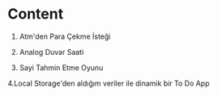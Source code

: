 # Content
1. Atm'den Para Çekme İsteği

2. Analog Duvar Saati

3. Sayi Tahmin Etme Oyunu 

4.Local Storage'den aldığım veriler ile dinamik bir To Do App
